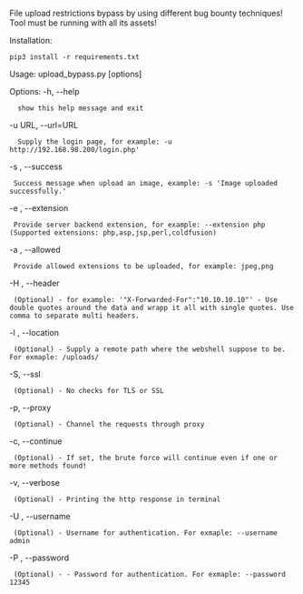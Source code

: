 

File upload restrictions bypass by using different bug bounty techniques!
Tool must be running with all its assets!

 Installation:

    pip3 install -r requirements.txt

Usage: upload_bypass.py [options]

Options:
  -h, --help            
  
      show this help message and exit
  
  -u URL, --url=URL    
  
      Supply the login page, for example: -u http://192.168.98.200/login.php'
  
  -s , --success
  
     Success message when upload an image, example: -s 'Image uploaded successfully.'
      
  -e , --extension 
  
     Provide server backend extension, for example: --extension php (Supported extensions: php,asp,jsp,perl,coldfusion)
      
   -a , --allowed
   
     Provide allowed extensions to be uploaded, for example: jpeg,png
  
  -H , --header 
       
     (Optional) - for example: '"X-Forwarded-For":"10.10.10.10"' - Use double quotes around the data and wrapp it all with single quotes. Use comma to separate multi headers.

  -l , --location
        
     (Optional) - Supply a remote path where the webshell suppose to be. For exmaple: /uploads/
  
  -S, --ssl
       
     (Optional) - No checks for TLS or SSL
  
  -p, --proxy
     
     (Optional) - Channel the requests through proxy
  
  -c, --continue
      
     (Optional) - If set, the brute force will continue even if one or more methods found!
  
  -v, --verbose
    
     (Optional) - Printing the http response in terminal
    
  -U , --username
  
     (Optional) - Username for authentication. For exmaple: --username admin
  
  -P , --password 
  
     (Optional) - - Password for authentication. For exmaple: --password 12345
